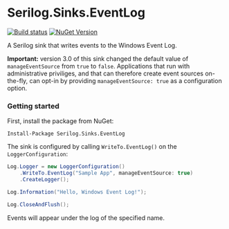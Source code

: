 # Serilog.Sinks.EventLog

[![Build status](https://ci.appveyor.com/api/projects/status/j1iodeatf9ykrluf/branch/master?svg=true)](https://ci.appveyor.com/project/serilog/serilog-sinks-eventlog/branch/master) [![NuGet Version](http://img.shields.io/nuget/v/Serilog.Sinks.EventLog.svg?style=flat)](https://www.nuget.org/packages/Serilog.Sinks.EventLog/)

A Serilog sink that writes events to the Windows Event Log.

**Important:** version 3.0 of this sink changed the default value of `manageEventSource` from `true` to `false`. Applications that run with administrative priviliges, and that can therefore create event sources on-the-fly, can opt-in by providing `manageEventSource: true` as a configuration option.

### Getting started

First, install the package from NuGet:

```
Install-Package Serilog.Sinks.EventLog
```

The sink is configured by calling `WriteTo.EventLog()` on the `LoggerConfiguration`:

```csharp
Log.Logger = new LoggerConfiguration()
    .WriteTo.EventLog("Sample App", manageEventSource: true)
    .CreateLogger();

Log.Information("Hello, Windows Event Log!");

Log.CloseAndFlush();
```

Events will appear under the log of the specified name.

